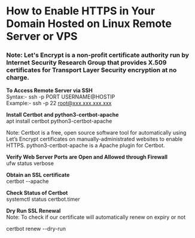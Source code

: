 # **How to Enable HTTPS in Your Domain Hosted on Linux Remote Server or VPS**  

### **Note: Let's Encrypt is a non-profit certificate authority run by Internet Security Research Group that provides X.509 certificates for Transport Layer Security encryption at no charge.**  

**To Access Remote Server via SSH**  
Syntax:- ssh -p PORT USERNAME@HOSTIP  
Example:- ssh -p 22 root@xxx.xxx.xxx.xxx  

**Install Certbot and python3-certbot-apache**  
apt install certbot python3-certbot-apache  

Note: Certbot is a free, open source software tool for automatically using Let’s Encrypt certificates on manually-administrated websites to enable HTTPS.
python3-certbot-apache is a Apache plugin for Certbot.  

**Verify Web Server Ports are Open and Allowed through Firewall**  
ufw status verbose

**Obtain an SSL certificate**  
certbot --apache  

**Check Status of Certbot**  
systemctl status certbot.timer  

**Dry Run SSL Renewal**  
Note: To check if our certificate will automatically renew on expiry or not  

certbot renew --dry-run